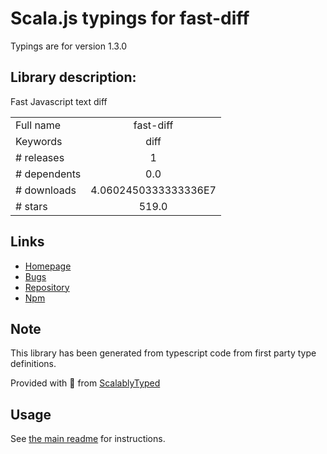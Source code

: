 
# Scala.js typings for fast-diff

Typings are for version 1.3.0

## Library description:
Fast Javascript text diff

|                    |                 |
| ------------------ | :-------------: |
| Full name          | fast-diff |
| Keywords           | diff |
| # releases         | 1 |
| # dependents       | 0.0 |
| # downloads        | 4.0602450333333336E7 |
| # stars            | 519.0 |

## Links
- [Homepage](https://github.com/jhchen/fast-diff#readme)
- [Bugs](https://github.com/jhchen/fast-diff/issues)
- [Repository](https://github.com/jhchen/fast-diff)
- [Npm](https://www.npmjs.com/package/fast-diff)
    


## Note
This library has been generated from typescript code from first party type definitions.

Provided with :purple_heart: from [ScalablyTyped](https://github.com/oyvindberg/ScalablyTyped)

## Usage
See [the main readme](../../readme.md) for instructions.



